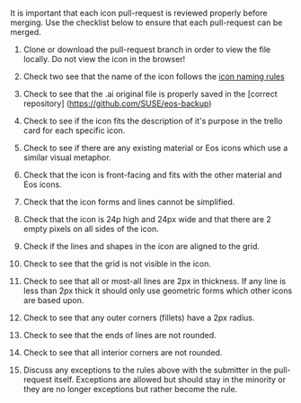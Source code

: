 It is important that each icon pull-request is reviewed properly before merging. Use the checklist below to ensure that each pull-request can be merged.

1. Clone or download the pull-request branch in order to view the file locally. Do not view the icon in the browser!

1. Check two see that the name of the icon follows the [icon naming rules](https://gitlab.com/SUSE-UIUX/eos/wikis/Designing-and-compiling-svg-icons#naming-conventions-for-icons-files) 

1. Check to see that the .ai original file is properly saved in the [correct repository] (https://github.com/SUSE/eos-backup)

1. Check to see if the icon fits the description of it's purpose in the trello card for each specific icon.

1. Check to see if there are any existing material or Eos icons which use a similar visual metaphor.

1. Check that the icon is front-facing and fits with the other material and Eos icons.

1. Check that the icon forms and lines cannot be simplified.

1. Check that the icon is 24p high and 24px wide and that there are 2 empty pixels on all sides of the icon.

1. Check if the lines and shapes in the icon are aligned to the grid.

1. Check to see that the grid is not visible in the icon.

1. Check to see that all or most-all lines are 2px in thickness. If any line is less than 2px thick it should only use geometric forms which other icons are based upon.

1. Check to see that any outer corners (fillets) have a 2px radius. 

1. Check to see that the ends of lines are not rounded.

1. Check to see that all interior corners are not rounded.

1. Discuss any exceptions to the rules above with the submitter in the pull-request itself. Exceptions are allowed but should stay in the minority or they are no longer exceptions but rather become the rule.